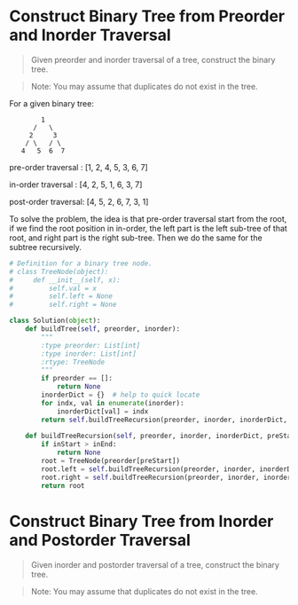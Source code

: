 # Construct Binary Tree from Preorder and Inorder Traversal

> Given preorder and inorder traversal of a tree, construct the binary tree.

> Note: You may assume that duplicates do not exist in the tree.

For a given binary tree:

```
        1
      /   \
     2     3
    / \   / \
   4   5  6  7
```
pre-order traversal : [1, 2, 4, 5, 3, 6, 7]

in-order traversal  : [4, 2, 5, 1, 6, 3, 7]

post-order traversal: [4, 5, 2, 6, 7, 3, 1]

To solve the problem, the idea is that pre-order traversal start from the root, if we find the root position in in-order, the left part is the left sub-tree of that root, and right part is the right sub-tree. Then we do the same for the subtree recursively.

```Python
# Definition for a binary tree node.
# class TreeNode(object):
#     def __init__(self, x):
#         self.val = x
#         self.left = None
#         self.right = None

class Solution(object):
    def buildTree(self, preorder, inorder):
        """
        :type preorder: List[int]
        :type inorder: List[int]
        :rtype: TreeNode
        """
        if preorder == []:
            return None
        inorderDict = {}  # help to quick locate
        for indx, val in enumerate(inorder):
            inorderDict[val] = indx
        return self.buildTreeRecursion(preorder, inorder, inorderDict, 0, 0, len(inorder)-1)
    
    def buildTreeRecursion(self, preorder, inorder, inorderDict, preStart, inStart, inEnd):
        if inStart > inEnd:
            return None
        root = TreeNode(preorder[preStart])
        root.left = self.buildTreeRecursion(preorder, inorder, inorderDict, preStart+1, inStart, inorderDict[preorder[preStart]]-1)
        root.right = self.buildTreeRecursion(preorder, inorder, inorderDict, preStart+inorderDict[preorder[preStart]]-inStart+1, inorderDict[preorder[preStart]]+1, inEnd)
        return root
```

# Construct Binary Tree from Inorder and Postorder Traversal

> Given inorder and postorder traversal of a tree, construct the binary tree.

> Note: You may assume that duplicates do not exist in the tree.

```Python

```
